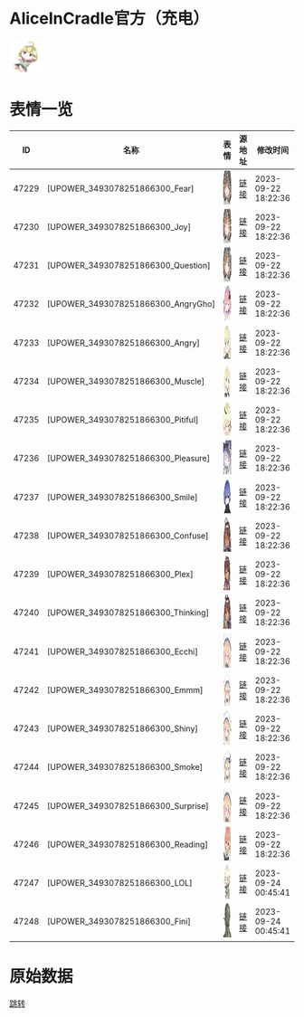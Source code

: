 # AliceInCradle官方（充电）

<img src="./cover.png" height="60" alt="cover" />

# 表情一览

|ID|名称|表情|源地址|修改时间|
|----|----|----|----|----|
|47229|[UPOWER_3493078251866300_Fear]|<img src="./pic/047229_%5BUPOWER_3493078251866300_Fear%5D.png" height="60" alt="Fear"/>|[链接](https://i0.hdslb.com/bfs/garb/a47e8986bfdbd9cd31f8e622f2aee734a6698a5e.png)|2023-09-22 18:22:36|
|47230|[UPOWER_3493078251866300_Joy]|<img src="./pic/047230_%5BUPOWER_3493078251866300_Joy%5D.png" height="60" alt="Joy"/>|[链接](https://i0.hdslb.com/bfs/garb/545b4646d5516351c8d5b89cdada529b5597acba.png)|2023-09-22 18:22:36|
|47231|[UPOWER_3493078251866300_Question]|<img src="./pic/047231_%5BUPOWER_3493078251866300_Question%5D.png" height="60" alt="Question"/>|[链接](https://i0.hdslb.com/bfs/garb/09facba9176a0c58fa4451de0beb2148a759d019.png)|2023-09-22 18:22:36|
|47232|[UPOWER_3493078251866300_AngryGho]|<img src="./pic/047232_%5BUPOWER_3493078251866300_AngryGho%5D.png" height="60" alt="AngryGho"/>|[链接](https://i0.hdslb.com/bfs/garb/28140c32ca5f027f56b02606ad2c2e3116e8c7f7.png)|2023-09-22 18:22:36|
|47233|[UPOWER_3493078251866300_Angry]|<img src="./pic/047233_%5BUPOWER_3493078251866300_Angry%5D.png" height="60" alt="Angry"/>|[链接](https://i0.hdslb.com/bfs/garb/3418e7a21d4b7dc5a223363fbf417c82544590ea.png)|2023-09-22 18:22:36|
|47234|[UPOWER_3493078251866300_Muscle]|<img src="./pic/047234_%5BUPOWER_3493078251866300_Muscle%5D.png" height="60" alt="Muscle"/>|[链接](https://i0.hdslb.com/bfs/garb/998be05f5117dc2ce23cf1397ad2bc902bde2142.png)|2023-09-22 18:22:36|
|47235|[UPOWER_3493078251866300_Pitiful]|<img src="./pic/047235_%5BUPOWER_3493078251866300_Pitiful%5D.png" height="60" alt="Pitiful"/>|[链接](https://i0.hdslb.com/bfs/garb/a6964ccb1ae86657b31a0585fdb22855f5d12fe2.png)|2023-09-22 18:22:36|
|47236|[UPOWER_3493078251866300_Pleasure]|<img src="./pic/047236_%5BUPOWER_3493078251866300_Pleasure%5D.png" height="60" alt="Pleasure"/>|[链接](https://i0.hdslb.com/bfs/garb/90e97646987bf36f3bb18ed10d451842aff3f478.png)|2023-09-22 18:22:36|
|47237|[UPOWER_3493078251866300_Smile]|<img src="./pic/047237_%5BUPOWER_3493078251866300_Smile%5D.png" height="60" alt="Smile"/>|[链接](https://i0.hdslb.com/bfs/garb/d26d872f23d3d935a1ae734cfb392bbc98faa490.png)|2023-09-22 18:22:36|
|47238|[UPOWER_3493078251866300_Confuse]|<img src="./pic/047238_%5BUPOWER_3493078251866300_Confuse%5D.png" height="60" alt="Confuse"/>|[链接](https://i0.hdslb.com/bfs/garb/a95e1c8c196876559333e4bf0eecf613d1a54520.png)|2023-09-22 18:22:36|
|47239|[UPOWER_3493078251866300_Plex]|<img src="./pic/047239_%5BUPOWER_3493078251866300_Plex%5D.png" height="60" alt="Plex"/>|[链接](https://i0.hdslb.com/bfs/garb/78327ffcf09367acb83b666e1b09f96709a161ef.png)|2023-09-22 18:22:36|
|47240|[UPOWER_3493078251866300_Thinking]|<img src="./pic/047240_%5BUPOWER_3493078251866300_Thinking%5D.png" height="60" alt="Thinking"/>|[链接](https://i0.hdslb.com/bfs/garb/8bffc5061ab86254c05d4a0e266ac47f74fd6b55.png)|2023-09-22 18:22:36|
|47241|[UPOWER_3493078251866300_Ecchi]|<img src="./pic/047241_%5BUPOWER_3493078251866300_Ecchi%5D.png" height="60" alt="Ecchi"/>|[链接](https://i0.hdslb.com/bfs/garb/1aa19c1caa8cf5093e536cf764d72dab206ec53c.png)|2023-09-22 18:22:36|
|47242|[UPOWER_3493078251866300_Emmm]|<img src="./pic/047242_%5BUPOWER_3493078251866300_Emmm%5D.png" height="60" alt="Emmm"/>|[链接](https://i0.hdslb.com/bfs/garb/a13b788b52f212a206ebf435954003bc2a7c418d.png)|2023-09-22 18:22:36|
|47243|[UPOWER_3493078251866300_Shiny]|<img src="./pic/047243_%5BUPOWER_3493078251866300_Shiny%5D.png" height="60" alt="Shiny"/>|[链接](https://i0.hdslb.com/bfs/garb/17d2694b803a4ce2904fb09a21de351dd3298f63.png)|2023-09-22 18:22:36|
|47244|[UPOWER_3493078251866300_Smoke]|<img src="./pic/047244_%5BUPOWER_3493078251866300_Smoke%5D.png" height="60" alt="Smoke"/>|[链接](https://i0.hdslb.com/bfs/garb/bd23873299b5070b63d1e7a495ee5f56244bd0cb.png)|2023-09-22 18:22:36|
|47245|[UPOWER_3493078251866300_Surprise]|<img src="./pic/047245_%5BUPOWER_3493078251866300_Surprise%5D.png" height="60" alt="Surprise"/>|[链接](https://i0.hdslb.com/bfs/garb/90340ddfa512b733c7a86256ec91dc70302ac8a2.png)|2023-09-22 18:22:36|
|47246|[UPOWER_3493078251866300_Reading]|<img src="./pic/047246_%5BUPOWER_3493078251866300_Reading%5D.png" height="60" alt="Reading"/>|[链接](https://i0.hdslb.com/bfs/garb/1838f7e831fc26a12533c9b1e2a1d6ad7066a5a2.png)|2023-09-22 18:22:36|
|47247|[UPOWER_3493078251866300_LOL]|<img src="./pic/047247_%5BUPOWER_3493078251866300_LOL%5D.png" height="60" alt="LOL"/>|[链接](https://i0.hdslb.com/bfs/garb/d43a88311c9f38930d6731392c658b6eb70bf3e9.png)|2023-09-24 00:45:41|
|47248|[UPOWER_3493078251866300_Fini]|<img src="./pic/047248_%5BUPOWER_3493078251866300_Fini%5D.png" height="60" alt="Fini"/>|[链接](https://i0.hdslb.com/bfs/garb/24876309f2589d0316383345d2e87f2d7112d685.png)|2023-09-24 00:45:41|

# 原始数据

[跳转](./raw.json)

